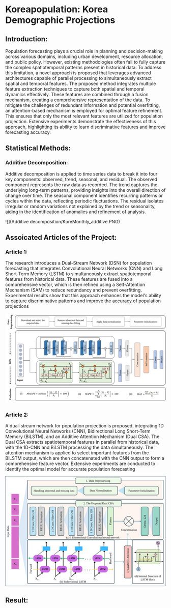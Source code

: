 # Koreapopulation: Korea Demographic Projections

## Introduction:

Population forecasting plays a crucial role in planning and decision-making across various domains, including urban development, resource allocation, and public policy. However, existing methodologies often fail to fully capture the complex spatiotemporal patterns present in historical data. To address this limitation, a novel approach is proposed that leverages advanced architectures capable of parallel processing to simultaneously extract spatial and temporal features. The proposed method integrates multiple feature extraction techniques to capture both spatial and temporal dynamics effectively. These features are combined through a fusion mechanism, creating a comprehensive representation of the data. To mitigate the challenges of redundant information and potential overfitting, an attention-based mechanism is employed for optimal feature refinement. This ensures that only the most relevant features are utilized for population projection. Extensive experiments demonstrate the effectiveness of this approach, highlighting its ability to learn discriminative features and improve forecasting accuracy.


## Statistical Methods:

### Additive Decomposition:
Additive decomposition is applied to time series data to break it into four key components: observed, trend, seasonal, and residual. The observed component represents the raw data as recorded. The trend captures the underlying long-term patterns, providing insights into the overall direction of change over time. The seasonal component identifies recurring patterns or cycles within the data, reflecting periodic fluctuations. The residual isolates irregular or random variations not explained by the trend or seasonality, aiding in the identification of anomalies and refinement of analysis.

![](Additive decomposition/KoreMonthly_additive.PNG)


## Assoicated Articles of the Project:
### Article 1:
The research introduces a Dual-Stream Network (DSN) for population forecasting that integrates Convolutional Neural Networks (CNN) and Long Short-Term Memory (LSTM) to simultaneously extract spatiotemporal features from historical data. These features are fused into a comprehensive vector, which is then refined using a Self-Attention Mechanism (SAM) to reduce redundancy and prevent overfitting. Experimental results show that this approach enhances the model's ability to capture discriminative patterns and improve the accuracy of population projections

![](Materials/Framework1.svg)


### Article 2:
A dual-stream network for population projection is proposed, integrating 1D Convolutional Neural Networks (CNN), Bidirectional Long Short-Term Memory (BiLSTM), and an Additive Attention Mechanism (Dual CSA). The Dual CSA extracts spatiotemporal features in parallel from historical data, with the 1D-CNN and BiLSTM processing the data simultaneously. The attention mechanism is applied to select important features from the BiLSTM output, which are then concatenated with the CNN output to form a comprehensive feature vector. Extensive experiments are conducted to identify the optimal model for accurate population forecasting

![](Materials/Framework.svg)

## Result:
